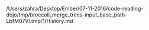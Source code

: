 /Users/zahra/Desktop/Ember/07-11-2016/code-reading-dojo/tmp/broccoli_merge_trees-input_base_path-LbfM07Vl.tmp/1/History.md